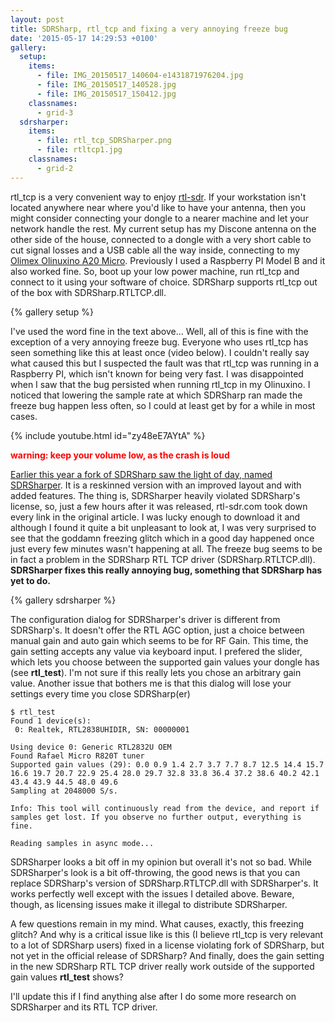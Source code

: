 ```yaml
---
layout: post
title: SDRSharp, rtl_tcp and fixing a very annoying freeze bug
date: '2015-05-17 14:29:53 +0100'
gallery:
  setup:
    items:
      - file: IMG_20150517_140604-e1431871976204.jpg
      - file: IMG_20150517_140528.jpg
      - file: IMG_20150517_150412.jpg
    classnames:
      - grid-3
  sdrsharper:
    items:
      - file: rtl_tcp_SDRSharper.png
      - file: rtltcp1.jpg
    classnames:
      - grid-2
---
```


rtl_tcp is a very convenient way to enjoy <a href="http://www.rtl-sdr.com/about-rtl-sdr/">rtl-sdr</a>. If your workstation isn't located anywhere near where you'd like to have your antenna, then you might consider connecting your dongle to a nearer machine and let your network handle the rest. My current setup has my Discone antenna on the other side of the house, connected to a dongle with a very short cable to cut signal losses and a USB cable all the way inside, connecting to my <a href="https://www.olimex.com/wiki/A20-OLinuXino-MICRO">Olimex Olinuxino A20 Micro</a>. Previously I used a Raspberry PI Model B and it also worked fine. So, boot up your low power machine, run rtl_tcp and connect to it using your software of choice. SDRSharp supports rtl_tcp out of the box with SDRSharp.RTLTCP.dll.

{% gallery setup %}

I've used the word fine in the text above... Well, all of this is fine with the exception of a very annoying freeze bug. Everyone who uses rtl_tcp has seen something like this at least once (video below). I couldn't really say what caused this but I suspected the fault was that rtl_tcp was running in a Raspberry PI, which isn't known for being very fast. I was disappointed when I saw that the bug persisted when running rtl_tcp in my Olinuxino. I noticed that lowering the sample rate at which SDRSharp ran made the freeze bug happen less often, so I could at least get by for a while in most cases.

{% include youtube.html id="zy48eE7AYtA" %}

<span style="color: #ff0000;">**warning: keep your volume low, as the crash is loud**</span>

<a href="http://www.rtl-sdr.com/sdrsharper-modified-version-sdr/">Earlier this year a fork of SDRSharp saw the light of day, named SDRSharper</a>. It is a reskinned version with an improved layout and with added features. The thing is, SDRSharper heavily violated SDRSharp's license, so, just a few hours after it was released, rtl-sdr.com took down every link in the original article. I was lucky enough to download it and although I found it quite a bit unpleasant to look at, I was very surprised to see that the goddamn freezing glitch which in a good day happened once just every few minutes wasn't happening at all. The freeze bug seems to be in fact a problem in the SDRSharp RTL TCP driver (SDRSharp.RTLTCP.dll). **SDRSharper fixes this really annoying bug, something that SDRSharp has yet to do.**

{% gallery sdrsharper %}

The configuration dialog for SDRSharper's driver is different from SDRSharp's. It doesn't offer the RTL AGC option, just a choice between manual gain and auto gain which seems to be for RF Gain. This time, the gain setting accepts any value via keyboard input. I prefered the slider, which lets you choose between the supported gain values your dongle has (see **rtl_test**). I'm not sure if this really lets you chose an arbitrary gain value. Another issue that bothers me is that this dialog will lose your settings every time you close SDRSharp(er)

```
$ rtl_test
Found 1 device(s):
 0: Realtek, RTL2838UHIDIR, SN: 00000001

Using device 0: Generic RTL2832U OEM
Found Rafael Micro R820T tuner
Supported gain values (29): 0.0 0.9 1.4 2.7 3.7 7.7 8.7 12.5 14.4 15.7 16.6 19.7 20.7 22.9 25.4 28.0 29.7 32.8 33.8 36.4 37.2 38.6 40.2 42.1 43.4 43.9 44.5 48.0 49.6
Sampling at 2048000 S/s.

Info: This tool will continuously read from the device, and report if
samples get lost. If you observe no further output, everything is fine.

Reading samples in async mode...

```

SDRSharper looks a bit off in my opinion but overall it's not so bad. While SDRSharper's look is a bit off-throwing, the good news is that you can replace SDRSharp's version of SDRSharp.RTLTCP.dll with SDRSharper's. It works perfectly well except with the issues I detailed above. Beware, though, as licensing issues make it illegal to distribute SDRSharper.

A few questions remain in my mind. What causes, exactly, this freezing glitch? And why is a critical issue like is this (I believe rtl_tcp is very relevant to a lot of SDRSharp users) fixed in a license violating fork of SDRSharp, but not yet in the official release of SDRSharp? And finally, does the gain setting in the new SDRSharp RTL TCP driver really work outside of the supported gain values **rtl_test** shows?

I'll update this if I find anything alse after I do some more research on SDRSharper and its RTL TCP driver.
